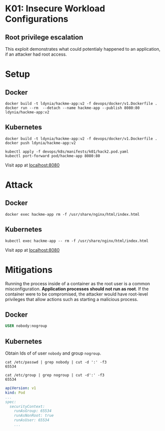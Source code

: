 # K01: Insecure Workload Configurations

## Root privilege escalation

This exploit demonstrates what could potentialy happened to an application, if an attacker had root access.

# Setup

## Docker

```shell
docker build -t ldynia/hackme-app:v2 -f devops/docker/v1.Dockerfile .
docker run --rm  --detach --name hackme-app --publish 8080:80 ldynia/hackme-app:v2
```

## Kubernetes

```shell
docker build -t ldynia/hackme-app:v2 -f devops/docker/v1.Dockerfile .
docker push ldynia/hackme-app:v2

kubectl apply -f devops/k8s/manifests/k01/hack2.pod.yaml
kubectl port-forward pod/hackme-app 8080:80
```

Visit app at [localhost:8080](http://localhost:8080/)

# Attack

## Docker

```shell
docker exec hackme-app rm -f /usr/share/nginx/html/index.html
```

## Kubernetes

```shell
kubectl exec hackme-app -- rm -f /usr/share/nginx/html/index.html
```

Visit app at [localhost:8080](http://localhost:8080/)

# Mitigations

Running the process inside of a container as the root user is a common misconfiguration. **Application processes should not run as root**. If the container were to be compromised, the attacker would have root-level privileges that allow actions such as starting a malicious process.

## Docker

```Dockerfile
USER nobody:nogroup
```

## Kubernetes

Obtain Ids of of user `nobody` and group `nogroup`.

```shell
cat /etc/passwd | grep nobody | cut -d ':' -f3
65534

cat /etc/group | grep nogroup | cut -d':' -f3
65534
```

```yaml
apiVersion: v1  
kind: Pod  
...
spec:  
  securityContext: 
    runAsGroup: 65534
    runAsNonRoot: true
    runAsUser: 65534
    ...
```